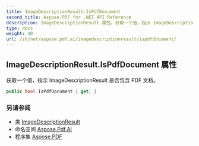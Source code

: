 ```yaml
---
title: ImageDescriptionResult.IsPdfDocument
second_title: Aspose.PDF for .NET API Reference
description: ImageDescriptionResult 属性。获取一个值，指示 ImageDescriptionResult 是否包含 PDF 文档
type: docs
weight: 40
url: /zh/net/aspose.pdf.ai/imagedescriptionresult/ispdfdocument/
---
```

## ImageDescriptionResult.IsPdfDocument 属性

获取一个值，指示 ImageDescriptionResult 是否包含 PDF 文档。

```csharp
public bool IsPdfDocument { get; }
```

### 另请参阅

* 类 [ImageDescriptionResult](../)
* 命名空间 [Aspose.Pdf.AI](../../../aspose.pdf.ai/)
* 程序集 [Aspose.PDF](../../../)